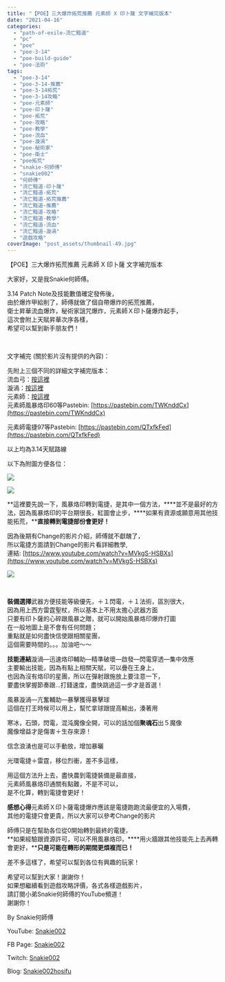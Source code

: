 ```yaml
---
title: "【POE】三大爆炸拓荒推薦 元素師 X 印卜薩 文字補完版本"
date: "2021-04-16"
categories: 
  - "path-of-exile-流亡黯道"
  - "pc"
  - "poe"
  - "poe-3-14"
  - "poe-build-guide"
  - "poe-法術"
tags: 
  - "poe-3-14"
  - "poe-3-14-推薦"
  - "poe-3-14拓荒"
  - "poe-3-14攻略"
  - "poe-元素師"
  - "poe-印卜薩"
  - "poe-拓荒"
  - "poe-攻略"
  - "poe-教學"
  - "poe-流血"
  - "poe-漩渦"
  - "poe-秘術家"
  - "poe-衛士"
  - "poe拓荒"
  - "snakie-何師傅"
  - "snakie002"
  - "何師傅"
  - "流亡黯道-印卜薩"
  - "流亡黯道-拓荒"
  - "流亡黯道-拓荒推薦"
  - "流亡黯道-推薦"
  - "流亡黯道-攻略"
  - "流亡黯道-教學"
  - "流亡黯道-流血"
  - "流亡黯道-漩渦"
  - "遊戲攻略"
coverImage: "post_assets/thumbnail-49.jpg"
---
```


【POE】三大爆炸拓荒推薦 元素師 X 印卜薩 文字補完版本  

  
大家好，又是我Snakie何師傅。  

  
3.14 Patch Note及技能數值確定發佈後，  
由於爆炸甲給削了，師傅就做了個自帶爆炸的拓荒推薦，  
衛士昇華流血爆炸，秘術家詛咒爆炸，元素師Ｘ印卜薩爆炸起手，  
這次會附上天賦昇華次序各樣，  
希望可以幫到新手朋友們！  

  
   

  
文字補完 (關於影片沒有提供的內容)：  

  
先附上三個不同的詳細文字補完版本：  
流血弓：[按這裡](https://snakie002hosifu.blog/029-1/)  
漩渦：[按這裡](https://snakie002hosifu.blog/029-2/)  
元素師：[按這裡](https://snakie002hosifu.blog/029-3/)  
元素師風暴烙印60等Pastebin: [https://pastebin.com/TWKnddCx](https://pastebin.com/TWKnddCx)  

  
元素師電捷97等Pastebin: [https://pastebin.com/QTxfkFed](https://pastebin.com/QTxfkFed)  

  
以上均為3.14天賦路線  

  
以下為附圖方便各位：  

  
![](post_assets/Capture-1024x1011.jpg)  

  
![](post_assets/Capture-9-1024x1011.png)  

  
**這裡要先說一下，風暴烙印轉到電捷，是其中一個方法，****並不是最好的方法，因為風暴烙印的平台期很長，紅圖會止步，****如果有資源或願意用其他技能拓荒，****直接轉到電捷部份會更好！**  

  
因為後期有Change的影片介紹，師傅就不獻醜了，  
所以電捷方面請到Change的影片看詳細教學,  
連結: [https://www.youtube.com/watch?v=MVkgS-HSBXs](https://www.youtube.com/watch?v=MVkgS-HSBXs)  

  
![](post_assets/1-4-300x276.png)  

  
   

  
**裝備選擇**武器方便技能等級優先，＋１閃電，＋１法術，區別很大，  
因為用上西方雷霆聖杖，所以基本上不用太擔心武器方面  
只要有印卜薩的心碎跟風暴之贈，就可以開始風暴烙印爆炸打圖  
在一般地圖上是不會有任何問題；  
重點就是如何盡快信使跟相關星團，  
這個需要時間的。。。加油吧～～  

  
**技能連結**漩渦—迅速烙印輔助—精準破壞—啟發—閃電穿透—集中效應  
主要輸出技能，因為有點上相關天賦，可以疊在王身上，  
也因為沒有烙印的星團，所以在彈射跟施放上要注意一下，  
要盡快掌握節奏跟…打錢速度，盡快跳過這一步才是首選！  

  
風暴漩渦—亢奮輔助—暴擊獲得暴擊球  
這個在打王時候可以用上，幫忙拿球跟提高輸出，湊著用  

  
寒冰，石頭，閃電，混沌魔像全開，可以的話加個**聚魂石**出５魔像  
魔像增益才是傷害＋生存來源！  

  
信念浪湧也是可以手動放，增加暴曬  

  
光環電捷＋雷霆，移位烈衝，差不多這樣，  

  
用這個方法升上去，盡快農到電捷裝備是最直接，  
元素師風暴烙印通關有點難，不是不可以，  
是不化算，轉到電捷會更好！  

  
**感想心得**元素師Ｘ印卜薩電捷爆炸應該是電捷跑跑流最便宜的入場費，  
其他的電捷只會更貴，所以大家可以參考Change的影片  

  
師傅只是在幫助各位從0開始轉到最終的電捷，  
**如果經驗跟資源許可，可以不用風暴烙印，****用火牆跟其他技能先上去再轉會更好，****只是可能在轉形的期間更煩複而已！**  

  
差不多這樣了，希望可以幫到各位有興趣的玩家！  

  
希望可以幫到大家！謝謝你！  
如果想繼續看到遊戲攻略評價，各式各樣遊戲影片，  
請訂閱小弟Snakie何師傅的YouTube頻道！  
謝謝你！  

  
By Snakie何師傅  

  
YouTube: [Snakie002](https://www.youtube.com/c/Snakie002/)  

  
FB Page: [Snakie002](https://www.facebook.com/Snakie002/)  

  
Twitch: [Snakie002](https://www.twitch.tv/snakie002/)  

  
Blog: [Snakie002hosifu](https://snakie002hosifu.blog/)
